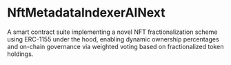 # NftMetadataIndexerAINext
A smart contract suite implementing a novel NFT fractionalization scheme using ERC-1155 under the hood, enabling dynamic ownership percentages and on-chain governance via weighted voting based on fractionalized token holdings.
